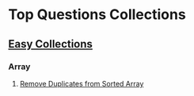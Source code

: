 # Top Questions Collections

## [Easy Collections](https://leetcode.com/explore/interview/card/top-interview-questions-easy/)

### Array
1. [Remove Duplicates from Sorted Array](./remove_duplicates_from_array.py)
